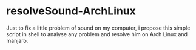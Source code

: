 # resolveSound-ArchLinux
Just to fix a little problem of sound on my computer, i propose this simple script in shell to analyse any problem and resolve him on Arch Linux and manjaro.
